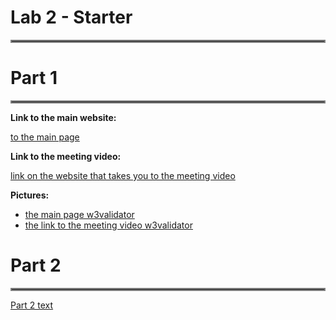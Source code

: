 # Lab 2 - Starter
<hr style="border:2px solid gray">

# Part 1
<hr style="border:2px solid gray">

**Link to the main website:**

[to the main page](https://terencetan1021.github.io/Lab2_Starter/)

**Link to the meeting video:**

[link on the website that takes you to the meeting video](https://terencetan1021.github.io/Lab2_Starter/meetingvid.html)

**Pictures:**
- [the main page w3validator](screenshots/main.png)
- [the link to the meeting video w3validator](screenshots/meetingvid.png)

# Part 2
<hr style="border:2px solid gray">

[Part 2 text](part2.txt)
